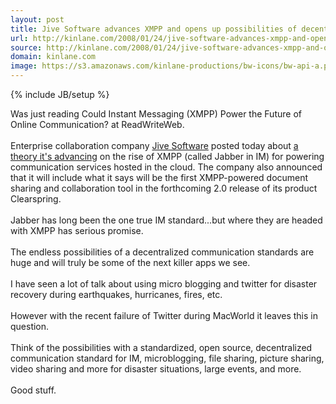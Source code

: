 ```yaml
---
layout: post
title: Jive Software advances XMPP and opens up possibilities of decentralized open source communications
url: http://kinlane.com/2008/01/24/jive-software-advances-xmpp-and-opens-up-possibilities-of-decentralized-open-source-communications/
source: http://kinlane.com/2008/01/24/jive-software-advances-xmpp-and-opens-up-possibilities-of-decentralized-open-source-communications/
domain: kinlane.com
image: https://s3.amazonaws.com/kinlane-productions/bw-icons/bw-api-a.png
---
```

{% include JB/setup %}<p>
     Was just reading Could Instant Messaging (XMPP) Power the Future of Online Communication? at ReadWriteWeb.
     <br />
     <br />
     Enterprise collaboration company <a href="http://www.jivesoftware.com/">Jive Software</a> posted today about <a href="http://www.jivesoftware.com/community/blogs/jivetalks/2008/01/24/xmpp-aka-jabber-is-the-future-for-cloud-services">a theory it's advancing</a> on the rise of XMPP (called Jabber in IM) for powering communication services hosted in the cloud. The company also announced that it will include what it says will be the first XMPP-powered document sharing and collaboration tool in the forthcoming 2.0 release of its product Clearspring.
     <br />
     <br />
     Jabber has long been the one true IM standard...but where they are headed with XMPP has serious promise.
     <br />
     <br />
     The endless possibilities of a decentralized communication standards are huge and will truly be some of the next killer apps we see.
     <br />
     <br />
     I have seen a lot of talk about using micro blogging and twitter for disaster recovery during earthquakes, hurricanes, fires, etc.
     <br />
     <br />
     However with the recent failure of Twitter during MacWorld it leaves this in question.
     <br />
     <br />
     Think of the possibilities with a standardized, open source, decentralized communication standard for IM, microblogging, file sharing, picture sharing, video sharing and more for disaster situations, large events, and more.
     <br />
     <br />
     Good stuff.
</p>